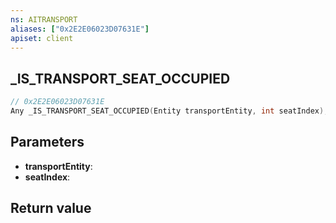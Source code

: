```yaml
---
ns: AITRANSPORT
aliases: ["0x2E2E06023D07631E"]
apiset: client
---
```

## _IS_TRANSPORT_SEAT_OCCUPIED

```c
// 0x2E2E06023D07631E
Any _IS_TRANSPORT_SEAT_OCCUPIED(Entity transportEntity, int seatIndex);
```


## Parameters
* **transportEntity**:
* **seatIndex**:

## Return value
